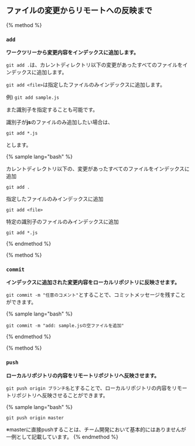 ## ファイルの変更からリモートへの反映まで

{% method %}

### `add`
**ワークツリーから変更内容をインデックスに追加します。**

`git add .`は、カレントディレクトリ以下の変更があったすべてのファイルをインデックスに追加します。

`git add <file>`は指定したファイルのみインデックスに追加します。

例) `git add sample.js`

また識別子を指定することも可能です。

識別子が**js**のファイルのみ追加したい場合は、

`git add *.js`

とします。


{% sample lang="bash" %}

カレントディレクトリ以下の、変更があったすべてのファイルをインデックスに追加
```
git add .
```
指定したファイルのみインデックスに追加
```
git add <file>
```
特定の識別子のファイルのみインデックスに追加
```
git add *.js
```
{% endmethod %}

{% method %}

### `commit`
**インデックスに追加された変更内容をローカルリポジトリに反映させます。**

`git commit -m "任意のコメント"`とすることで、コミットメッセージを残すことができます。


{% sample lang="bash" %}
```
git commit -m "add: sample.jsの空ファイルを追加"
```
{% endmethod %}

{% method %}

### `push`
**ローカルリポジトリの内容をリモートリポジトリへ反映させます。**

`git push origin ブランチ名`とすることで、ローカルリポジトリの内容をリモートリポジトリへ反映させることができます。


{% sample lang="bash" %}
```
git push origin master
```
※masterに直接pushすることは、チーム開発において基本的にはありませんが一例として記載しています。
{% endmethod %}
